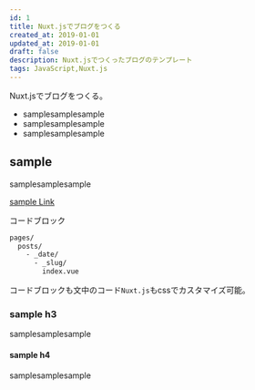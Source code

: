 ```yaml
---
id: 1
title: Nuxt.jsでブログをつくる
created_at: 2019-01-01
updated_at: 2019-01-01
draft: false
description: Nuxt.jsでつくったブログのテンプレート
tags: JavaScript,Nuxt.js
---
```


Nuxt.jsでブログをつくる。

* samplesamplesample
* samplesamplesample
* samplesamplesample

## sample
samplesamplesample

 [sample Link](https://blog.urawadev.com/)

コードブロック
```bash
pages/
  posts/
    - _date/
      - _slug/
        index.vue
```

コードブロックも文中のコード```Nuxt.js```もcssでカスタマイズ可能。


### sample h3
samplesamplesample


#### sample h4
samplesamplesample
